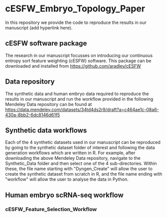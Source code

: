 # cESFW_Embryo_Topology_Paper
In this repository we provide the code to reproduce the results in our manuscript (add hyperlink here).

## cESFW software package
The research in our manuscript focusses on introducing our continuous entropy sort feature weighting (cESFW) software. This package can be downloaded and installed from https://github.com/aradley/cESFW

## Data repository
The synthetic data and human embryo data required to reproduce the results in our manuscript and run the workflow provided in the following Mendeley Data repository can be found at https://data.mendeley.com/datasets/34td4ds2r9/draft?a=c464ae1c-08a6-430a-8bb2-6dc8146d61f5

## Synthetic data workflows
Each of the 4 synthetic datasets used in our manuscript can be reproduced by going to the synthetic dataset folder of interest and following the data generation workflows which are written in R. For example, after downloading the above Mendeley Data repository, navigate to the Synthetic_Data folder and then select one of the 4 sub-directories. Within these, the file name starting with "Dyngen_Create" will allow the user to create the synthetic dataset from scratch in R, and the file name ending with "workflow" will allow the user to analyse the data in Python.

## Human embryo scRNA-seq workflow
### cESFW_Feature_Selection_Workflow











